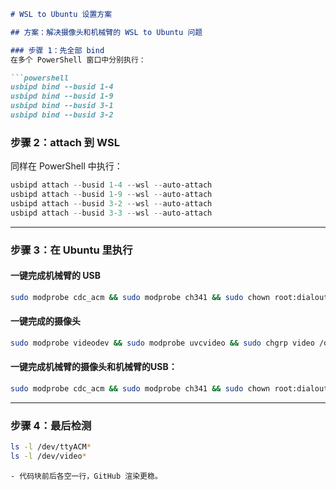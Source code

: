 

````markdown
# WSL to Ubuntu 设置方案

## 方案：解决摄像头和机械臂的 WSL to Ubuntu 问题

### 步骤 1：先全部 bind  
在多个 PowerShell 窗口中分别执行：

```powershell
usbipd bind --busid 1-4
usbipd bind --busid 1-9
usbipd bind --busid 3-1
usbipd bind --busid 3-2
````

### 步骤 2：attach 到 WSL

同样在 PowerShell 中执行：

```powershell
usbipd attach --busid 1-4 --wsl --auto-attach
usbipd attach --busid 1-9 --wsl --auto-attach
usbipd attach --busid 3-2 --wsl --auto-attach
usbipd attach --busid 3-3 --wsl --auto-attach
```

---

### 步骤 3：在 Ubuntu 里执行

#### 一键完成机械臂的 USB

```bash
sudo modprobe cdc_acm && sudo modprobe ch341 && sudo chown root:dialout /dev/ttyACM* && sudo chmod 666 /dev/ttyACM*
```

#### 一键完成的摄像头

```bash
sudo modprobe videodev && sudo modprobe uvcvideo && sudo chgrp video /dev/video* && sudo chmod 666 /dev/video*
```

#### 一键完成机械臂的摄像头和机械臂的USB：

```bash
sudo modprobe cdc_acm && sudo modprobe ch341 && sudo chown root:dialout /dev/ttyACM* && sudo chmod 666 /dev/ttyACM* && sudo modprobe videodev && sudo modprobe uvcvideo && sudo chgrp video /dev/video* && sudo chmod 666 /dev/video*
```

---

### 步骤 4：最后检测

```bash
ls -l /dev/ttyACM*
ls -l /dev/video*
```

``` 
- 代码块前后各空一行，GitHub 渲染更稳。
```
